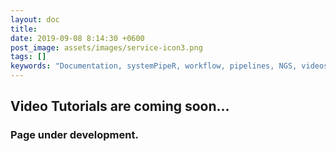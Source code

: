 ```yaml
---
layout: doc
title: 
date: 2019-09-08 8:14:30 +0600
post_image: assets/images/service-icon3.png
tags: []
keywords: "Documentation, systemPipeR, workflow, pipelines, NGS, videos, tutorials"
---
```


## Video Tutorials are coming soon...

### Page under development.
